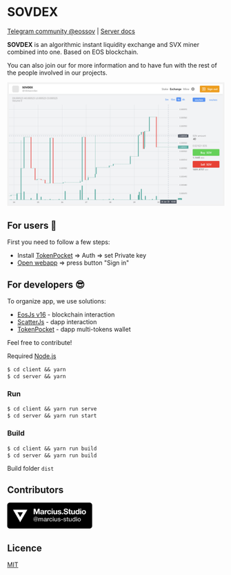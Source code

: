 # SOVDEX

[Telegram community @eossov](https://t.me/eossov) | [Server docs](server/README.md)

**SOVDEX** is an algorithmic instant liquidity exchange and SVX miner combined into one. Based on EOS blockchain.

You can also join our for more information and to have fun with the rest of the people involved in our projects. 

![image](docs/localhost_8080.png)

## For users 🖖

First you need to follow a few steps:

* Install [TokenPocket](https://www.tokenpocket.pro/en/) => Auth => set Private key
* [Open webapp](https://soveos.github.io/SOVDEX/) => press button "Sign in"

## For developers 😎

To organize app, we use solutions:

* [EosJs v16](https://github.com/EOSIO/eosjs) - blockchain interaction
* [ScatterJs](https://github.com/GetScatter/scatter-js) - dapp interaction
* [TokenPocket](https://www.tokenpocket.pro/en/) - dapp multi-tokens wallet

Feel free to contribute!

Required [Node.js](https://nodejs.org/en/)

```node
$ cd client && yarn
$ cd server && yarn
```

### Run

```node
$ cd client && yarn run serve
$ cd server && yarn run start
```

### Build

```node
$ cd client && yarn run build
$ cd server && yarn run build
```

Build folder `dist`

## Contributors

<a href="https://github.com/marcius-studio">
<img src="https://raw.githubusercontent.com/marcius-studio/storage/master/badge-marcius-studio.svg" height="60">
</a>   

## Licence

[MIT](http://opensource.org/licenses/MIT)
